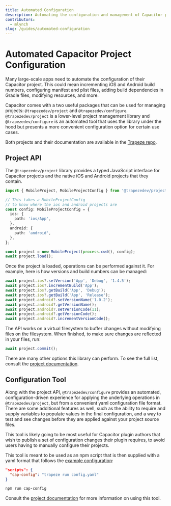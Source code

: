 ```yaml
---
title: Automated Configuration
description: Automating the configuration and management of Capacitor projects for plugins, whitelabling, CI/CD, and more.
contributors:
  - mlynch
slug: /guides/automated-configuration
---
```


# Automated Capacitor Project Configuration

Many large-scale apps need to automate the configuration of their Capacitor project. This could mean incrementing iOS and Android build numbers, configuring manifest and plist files, adding build dependencies in Gradle files, modifying resources, and more.

Capacitor comes with a two useful packages that can be used for managing projects: `@trapezedev/project` and `@trapezedev/configure`. `@trapezedev/project` is a lower-level project management library and `@trapezedev/configure` is an automated tool that uses the library under the hood but presents a more convenient configuration option for certain use cases.

Both projects and their documentation are available in the [Trapeze repo](https://github.com/ionic-team/trapeze).

## Project API

The `@trapezedev/project` library provides a typed JavaScript interface for Capacitor projects and the native iOS and Android projects that they contain.

```typescript
import { MobileProject, MobileProjectConfig } from '@trapezedev/project';

// This takes a MobileProjectConfig
// to know where the ios and android projects are
const config: MobileProjectConfig = {
  ios: {
    path: 'ios/App',
  },
  android: {
    path: 'android',
  },
};

const project = new MobileProject(process.cwd(), config);
await project.load();
```

Once the project is loaded, operations can be performed against it. For example, here is how versions and build numbers can be managed:

```typescript
await project.ios?.setVersion('App', 'Debug', '1.4.5');
await project.ios?.incrementBuild('App');
await project.ios?.getBuild('App', 'Debug');
await project.ios?.getBuild('App', 'Release');
await project.android?.setVersionName('1.0.2');
await project.android?.getVersionName();
await project.android?.setVersionCode(11);
await project.android?.getVersionCode();
await project.android?.incrementVersionCode();
```

The API works on a virtual filesystem to buffer changes without modifying files on the filesystem. When finished, to make sure changes are reflected in your files, run:

```typescript
await project.commit();
```

There are many other options this library can perform. To see the full list, consult the [project documentation](https://github.com/ionic-team/trapeze).

## Configuration Tool

Along with the project API, `@trapezedev/configure` provides an automated, configuration-driven experience for applying the underlying operations in `@trapezedev/project`, but from a convenient yaml configuration file format. There are some additional features as well, such as the ability to require and supply variables to populate values in the final configuration, and a way to test and see changes before they are applied against your project source files.

This tool is likely going to be most useful for Capacitor plugin authors that wish to publish a set of configuration changes their plugin requires, to avoid users having to manually configure their projects.

This tool is meant to be used as an npm script that is then supplied with a yaml format that follows the [example configuration](https://github.com/ionic-team/trapeze/blob/main/examples/basic.yml):

```json
"scripts": {
  "cap-config": "trapeze run config.yaml"
}
```

```bash
npm run cap-config
```

Consult the [project documentation](https://github.com/ionic-team/trapeze) for more information on using this tool.
